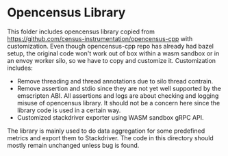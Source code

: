 # Opencensus Library

This folder includes opencensus library copied from <https://github.com/census-instrumentation/opencensus-cpp> with customization. Even though opencensus-cpp repo has already had bazel setup, the original code won't work out of box within a wasm sandbox or in an envoy worker silo, so we have to copy and customize it. Customization includes:

* Remove threading and thread annotations due to silo thread contrain.
* Remove assertion and stdio since they are not yet well supported by the emscripten ABI. All assertions and logs are about checking and logging misuse of opencensus library. It should not be a concern here since the library code is used in a certain way.
* Customized stackdriver exporter using WASM sandbox gRPC API.

The library is mainly used to do data aggregation for some predefined metrics and export them to Stackdriver. The code in this directory should mostly remain unchanged unless bug is found.
